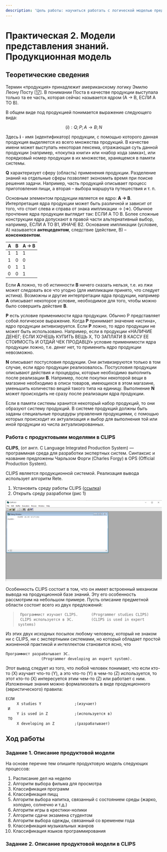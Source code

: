 ```yaml
---
description: 'Цель работы: научиться работать с логической моделью представления знаний'
---
```


# Практическая 2. Модели представления знаний. Продукционная модель

## Теоретические сведения

Термин «продукция» принадлежит американскому логику Эмилю Леону Посту \[[17](https://sites.google.com/site/anisimovkhv/learning/iis/lecture/literatura#lit17)\]. В понимании Поста в качестве продукции выступала только та ее часть, которая сейчас называется ядром \(А → В, ЕСЛИ А ТО В\).

В общем виде под продукцией понимается выражение следующего вида:

$$
(i): Q; P; A \to B; N
$$

Здесь **i** - имя \(идентификатор\) продукции, с помощью которого данная продукция выделяется из всего множества продукций. В качестве имени может выступать некоторая лексема, отражающая суть данной продукции \(например, «покупка книги» или «набор кода замка»\), или порядковый номер продукции в их множестве, хранящемся в памяти системы.

**Q** характеризует сферу \(область\) применения продукции. Разделение знаний на отдельные сферы позволяет экономить время при поиске решения задачи. Например, часть продукций описывает процесс приготовления пищи, а вторая – выбора маршрута путешествия и т. п.

Основным элементом продукции является ее ядро: **А → В**. Интерпретация ядра продукции может быть различной и зависит от того, что стоит слева и справа от знака импликации → \(⇒\). Обычное прочтение ядра продукции выглядит так: ЕСЛИ A ТО B. Более сложные конструкции ядра допускают в правой части альтернативный выбор, например, ЕСЛИ А ТО B1, ИНАЧЕ B2. Основание импликации \(условие, А\) называется **антецедентом**, следствие \(действие, В\) – **консенквентом**.

| A | B | **А → В** |
| :--- | :--- | :--- |
| 1 | 1 | 1 |
| 1 | 0 | 0 |
| 0 | 1 | 1 |
| 0 | 0 | 1 |

Если **А** ложно, то об истинности **В** ничего сказать нельзя, т.е. из лжи может следовать все что угодно \(для импликации принято, что следует истина\). Возможны и другие интерпретации ядра продукции, например **A** описывает некоторое условие, необходимое для того, чтобы можно было совершить действие **В**.

**Р** есть условие применимости ядра продукции. Обычно Р представляет собой логическое выражение. Когда **Р** принимает значение «истина», ядро продукции активизируется. Если **Р** ложно, то ядро продукции не может быть использовано. Например, если в продукции «НАЛИЧИЕ ДЕНЕГ; ЕСЛИ ХОЧЕШЬ КУПИТЬ ВЕЩЬ X, ТО ЗАПЛАТИ В КАССУ ЕЕ СТОИМОСТЬ И ОТДАЙ ЧЕК ПРОДАВЦУ» условие применимости ядра продукции ложно, т.е. денег нет, то применить ядро продукции невозможно.

**N** описывает постусловия продукции. Они активизируются только в том случае, если ядро продукции реализовалось. Постусловия продукции описывают действия и процедуры, которые необходимо выполнить после реализации **В**. Например, после покупки некоторой вещи в магазине необходимо в описи товаров, имеющихся в этом магазине, уменьшить количество вещей такого типа на единицу. Выполнение **N** может происходить не сразу после реализации ядра продукции.

Если в памяти системы хранится некоторый набор продукций, то они образуют систему продукций. В системе продукций должны быть заданы специальные процедуры управления продукциями, с помощью которых происходит их актуализация и выбор для выполнения той или иной продукции из числа актуализированных.

### Работа с продуктовыми моделями в CLIPS

**CLIPS**, \(от англ. C Language Integrated Production System\) — программная среда для разработки экспертных систем. Синтаксис и название предложены Чарльзом Форги \(Charles Forgy\) в OPS \(Official Production System\). 

CLIPS является продукционной системой. Реализация вывода использует алгоритм Rete.

1. Установить среду работы CLIPS \([ссылка](https://sourceforge.net/projects/clipsrules/files/CLIPS/6.30/)\)
2. Открыть среду разработки \(рис 1\)

![&#x420;&#x438;&#x441;&#x443;&#x43D;&#x43E;&#x43A; 1 - &#x421;&#x440;&#x435;&#x434;&#x430; &#x440;&#x430;&#x437;&#x440;&#x430;&#x431;&#x43E;&#x442;&#x43A;&#x438; CLIPS \(&#x433;&#x440;&#x430;&#x444;&#x438;&#x447;&#x435;&#x441;&#x43A;&#x438;&#x439; &#x432;&#x430;&#x440;&#x438;&#x430;&#x43D;&#x442;\)](../.gitbook/assets/image.png)

Особенность CLIPS состоит в том, что он имеет встроенный механизм вывода на продукционной базе знаний. Эту его особенность рассмотрим на небольшом примере. Пусть описание предметной области состоит всего из двух предложений:

> ```text
>  Программист изучает CLIPS.      (Programmer studies CLIPS)
>  CLIPS используется в ЭС.        (CLIPS is used in expert systems)
> ```

Из этих двух исходных посылок любому человеку, который не знаком ни с CLIPS, ни с экспертными системами, но который обладает простой жизненной практикой и интеллектом становится ясно, что

```text
Программист разрабатывает ЭС.   
                (Programmer developing an expert system).
```

Этот вывод следует из того, что любой человек понимает, что если кто-то \(X\) изучает что-то \(Y\), а это что-то \(Y\) в чем-то \(Z\) используется, то этот кто-то \(X\) интересуется этим чем-то \(Z\) или работает с ним. Изложенные знания можно формализовать в виде продукционного \(эвристического\) правила:

```text
ЕСЛИ
     X studies Y               ;(изучает)
 И
     Y is used in Z            ;(используется в)
 ТО
     X developing an Z         ;(разрабатывает)
```



## Ход работы

### Задание 1. Описание продуктовой модели 

На основе перечне тем опишите продуктовую модель следующих процессов: 

1. Расписание дел на неделю
2. Алгоритм выбора фильма для просмотра
3. Классификация программ
4. Классификация пицц
5. Алгоритм выбора напитка, связанный с состоянием среды \(жарко, холодно, солнечно и т.д.\)
6. Алгоритм игры в крестики-нолики
7. Алгоритм сдачи экзамена студентом
8. Алгоритм выбора одежды, связанный со временем года 
9. Классификация музыкальных жанров
10. Классификация языков программирования

### Задание 2. Описание продуктовой модели в CLIPS

